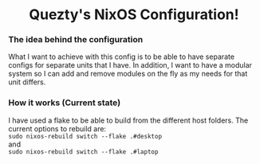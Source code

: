 <h1 align="center">Quezty's NixOS Configuration!</h1>

### The idea behind the configuration

What I want to achieve with this config is to be able to have separate configs for separate units that I have. In addition, I want to have a modular system so I can add and remove modules on the fly as my needs for that unit differs.

### How it works (Current state)
I have used a flake to be able to build from the different host folders. The current options to rebuild are: <br>
```sudo nixos-rebuild switch --flake .#desktop``` <br>
and <br>
```sudo nixos-rebuild switch --flake .#laptop```
